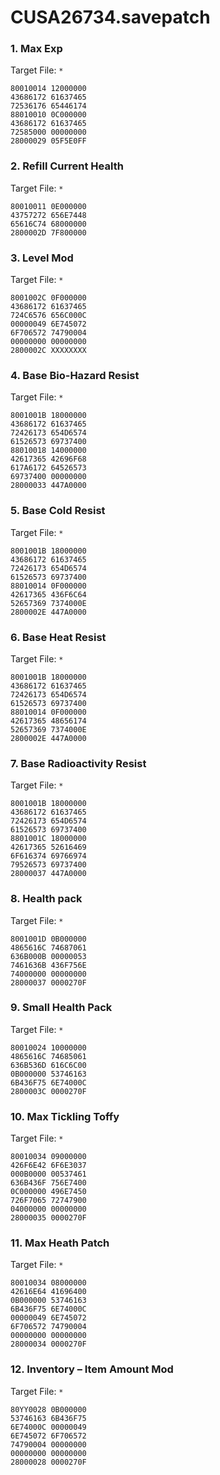 # CUSA26734.savepatch

### 1. Max Exp

Target File: `*`

```
80010014 12000000
43686172 61637465
72536176 65446174
88010010 0C000000
43686172 61637465
72585000 00000000
28000029 05F5E0FF
```

### 2. Refill Current Health

Target File: `*`

```
80010011 0E000000
43757272 656E7448
65616C74 68000000
2800002D 7F800000
```

### 3. Level Mod

Target File: `*`

```
8001002C 0F000000
43686172 61637465
724C6576 656C000C
00000049 6E745072
6F706572 74790004
00000000 00000000
2800002C XXXXXXXX
```

### 4. Base Bio-Hazard Resist

Target File: `*`

```
8001001B 18000000
43686172 61637465
72426173 654D6574
61526573 69737400
88010018 14000000
42617365 42696F68
617A6172 64526573
69737400 00000000
28000033 447A0000
```

### 5. Base Cold Resist

Target File: `*`

```
8001001B 18000000
43686172 61637465
72426173 654D6574
61526573 69737400
88010014 0F000000
42617365 436F6C64
52657369 7374000E
2800002E 447A0000
```

### 6. Base Heat Resist

Target File: `*`

```
8001001B 18000000
43686172 61637465
72426173 654D6574
61526573 69737400
88010014 0F000000
42617365 48656174
52657369 7374000E
2800002E 447A0000
```

### 7. Base Radioactivity Resist

Target File: `*`

```
8001001B 18000000
43686172 61637465
72426173 654D6574
61526573 69737400
8801001C 18000000
42617365 52616469
6F616374 69766974
79526573 69737400
28000037 447A0000
```

### 8. Health pack

Target File: `*`

```
8001001D 0B000000
4865616C 74687061
636B000B 00000053
7461636B 436F756E
74000000 00000000
28000037 0000270F
```

### 9. Small Health Pack

Target File: `*`

```
80010024 10000000
4865616C 74685061
636B536D 616C6C00
0B000000 53746163
6B436F75 6E74000C
2800003C 0000270F
```

### 10. Max Tickling Toffy

Target File: `*`

```
80010034 09000000
426F6E42 6F6E3037
000B0000 00537461
636B436F 756E7400
0C000000 496E7450
726F7065 72747900
04000000 00000000
28000035 0000270F
```

### 11. Max Heath Patch

Target File: `*`

```
80010034 08000000
42616E64 41696400
0B000000 53746163
6B436F75 6E74000C
00000049 6E745072
6F706572 74790004
00000000 00000000
28000034 0000270F
```

### 12. Inventory – Item Amount Mod

Target File: `*`

```
80YY0028 0B000000
53746163 6B436F75
6E74000C 00000049
6E745072 6F706572
74790004 00000000
00000000 00000000
28000028 0000270F
```

